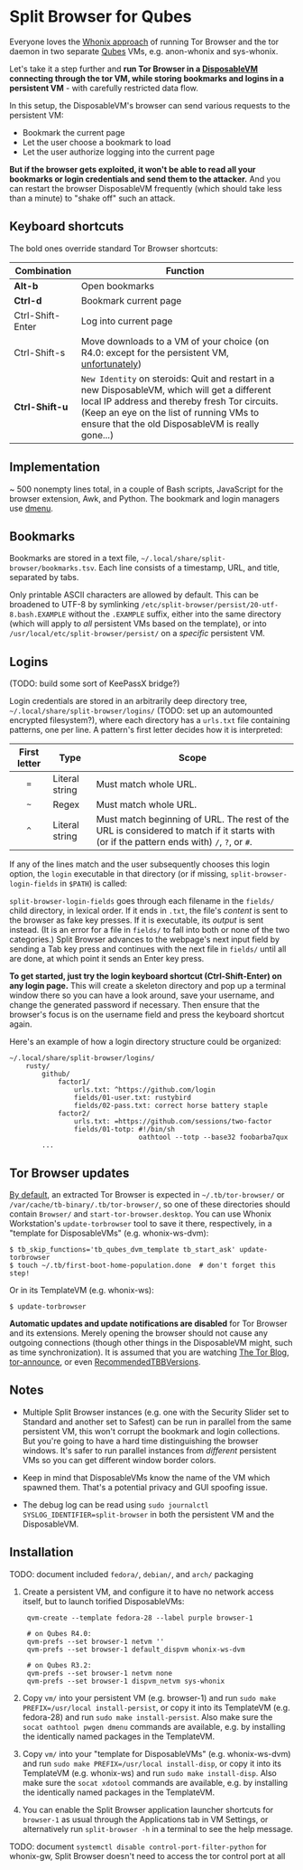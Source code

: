 # Split Browser for Qubes

Everyone loves the [Whonix approach](https://www.whonix.org/wiki/Qubes) of running Tor Browser and the tor daemon in two separate [Qubes](https://www.qubes-os.org/) VMs, e.g. anon-whonix and sys-whonix.

Let's take it a step further and **run Tor Browser in a [DisposableVM](https://www.qubes-os.org/doc/dispvm/) connecting through the tor VM, while storing bookmarks and logins in a persistent VM** - with carefully restricted data flow.

In this setup, the DisposableVM's browser can send various requests to the persistent VM:

- Bookmark the current page
- Let the user choose a bookmark to load
- Let the user authorize logging into the current page

**But if the browser gets exploited, it won't be able to read all your bookmarks or login credentials and send them to the attacker.** And you can restart the browser DisposableVM frequently (which should take less than a minute) to "shake off" such an attack.


## Keyboard shortcuts

The bold ones override standard Tor Browser shortcuts:

Combination      | Function
-----------------|--------------------------------------------------------------
**Alt-b**        | Open bookmarks
**Ctrl-d**       | Bookmark current page
Ctrl-Shift-Enter | Log into current page
Ctrl-Shift-s     | Move downloads to a VM of your choice (on R4.0: except for the persistent VM, [unfortunately](https://github.com/QubesOS/qubes-issues/issues/3318))
**Ctrl-Shift-u** | `New Identity` on steroids: Quit and restart in a new DisposableVM, which will get a different local IP address and thereby fresh Tor circuits. (Keep an eye on the list of running VMs to ensure that the old DisposableVM is really gone...)


## Implementation

~ 500 nonempty lines total, in a couple of Bash scripts, JavaScript for the browser extension, Awk, and Python. The bookmark and login managers use [dmenu](https://tools.suckless.org/dmenu/).


## Bookmarks

Bookmarks are stored in a text file, `~/.local/share/split-browser/bookmarks.tsv`. Each line consists of a timestamp, URL, and title, separated by tabs.

Only printable ASCII characters are allowed by default. This can be broadened to UTF-8 by symlinking `/etc/split-browser/persist/20-utf-8.bash.EXAMPLE` without the `.EXAMPLE` suffix, either into the same directory (which will apply to _all_ persistent VMs based on the template), or into `/usr/local/etc/split-browser/persist/` on a _specific_ persistent VM.


## Logins

(TODO: build some sort of KeePassX bridge?)

Login credentials are stored in an arbitrarily deep directory tree, `~/.local/share/split-browser/logins/` (TODO: set up an automounted encrypted filesystem?), where each directory has a `urls.txt` file containing patterns, one per line. A pattern's first letter decides how it is interpreted:

First letter | Type           | Scope
:-----------:|----------------|-------------------------------------------------
`=`          | Literal string | Must match whole URL.
`~`          | Regex          | Must match whole URL.
`^`          | Literal string | Must match beginning of URL. The rest of the URL is considered to match if it starts with (or if the pattern ends with) `/`, `?`, or `#`.

If any of the lines match and the user subsequently chooses this login option, the `login` executable in that directory (or if missing, `split-browser-login-fields` in `$PATH`) is called:

`split-browser-login-fields` goes through each filename in the `fields/` child directory, in lexical order. If it ends in `.txt`, the file's *content* is sent to the browser as fake key presses. If it is executable, its *output* is sent instead. (It is an error for a file in `fields/` to fall into both or none of the two categories.) Split Browser advances to the webpage's next input field by sending a Tab key press and continues with the next file in `fields/` until all are done, at which point it sends an Enter key press.

**To get started, just try the login keyboard shortcut (Ctrl-Shift-Enter) on any login page.** This will create a skeleton directory and pop up a terminal window there so you can have a look around, save your username, and change the generated password if necessary. Then ensure that the browser's focus is on the username field and press the keyboard shortcut again.

Here's an example of how a login directory structure could be organized:

    ~/.local/share/split-browser/logins/
        rusty/
            github/
                factor1/
                    urls.txt: ^https://github.com/login
                    fields/01-user.txt: rustybird
                    fields/02-pass.txt: correct horse battery staple
                factor2/
                    urls.txt: =https://github.com/sessions/two-factor
                    fields/01-totp: #!/bin/sh
                                    oathtool --totp --base32 foobarba7qux
            ...


## Tor Browser updates

[By default](vm/disp/etc/split-browser/disp/10-defaults.bash#L3), an extracted Tor Browser is expected in `~/.tb/tor-browser/` or `/var/cache/tb-binary/.tb/tor-browser/`, so one of these directories should contain `Browser/` and `start-tor-browser.desktop`. You can use Whonix Workstation's `update-torbrowser` tool to save it there, respectively, in a "template for DisposableVMs" (e.g. whonix-ws-dvm):

    $ tb_skip_functions='tb_qubes_dvm_template tb_start_ask' update-torbrowser
    $ touch ~/.tb/first-boot-home-population.done  # don't forget this step!

Or in its TemplateVM (e.g. whonix-ws):

    $ update-torbrowser

**Automatic updates and update notifications are disabled** for Tor Browser and its extensions. Merely opening the browser should not cause any outgoing connections (though other things in the DisposableVM might, such as time synchronization). It is assumed that you are watching [The Tor Blog](https://blog.torproject.org/), [tor-announce](https://lists.torproject.org/cgi-bin/mailman/listinfo/tor-announce), or even [RecommendedTBBVersions](https://www.torproject.org/projects/torbrowser/RecommendedTBBVersions).


## Notes

- Multiple Split Browser instances (e.g. one with the Security Slider set to Standard and another set to Safest) can be run in parallel from the same persistent VM, this won't corrupt the bookmark and login collections. But you're going to have a hard time distinguishing the browser windows. It's safer to run parallel instances from _different_ persistent VMs so you can get different window border colors.

- Keep in mind that DisposableVMs know the name of the VM which spawned them. That's a potential privacy and GUI spoofing issue.

- The debug log can be read using `sudo journalctl SYSLOG_IDENTIFIER=split-browser` in both the persistent VM and the DisposableVM.


## Installation

TODO: document included `fedora/`, `debian/`, and `arch/` packaging

1. Create a persistent VM, and configure it to have no network access itself, but to launch torified DisposableVMs:

        qvm-create --template fedora-28 --label purple browser-1
        
        # on Qubes R4.0:
        qvm-prefs --set browser-1 netvm ''
        qvm-prefs --set browser-1 default_dispvm whonix-ws-dvm
        
        # on Qubes R3.2:
        qvm-prefs --set browser-1 netvm none
        qvm-prefs --set browser-1 dispvm_netvm sys-whonix

2. Copy `vm/` into your persistent VM (e.g. browser-1) and run `sudo make PREFIX=/usr/local install-persist`, or copy it into its TemplateVM (e.g. fedora-28) and run `sudo make install-persist`. Also make sure the `socat oathtool pwgen dmenu` commands are available, e.g. by installing the identically named packages in the TemplateVM.

3. Copy `vm/` into your "template for DisposableVMs" (e.g. whonix-ws-dvm) and run `sudo make PREFIX=/usr/local install-disp`, or copy it into its TemplateVM (e.g. whonix-ws) and run `sudo make install-disp`. Also make sure the `socat xdotool` commands are available, e.g. by installing the identically named packages in the TemplateVM.

4. You can enable the Split Browser application launcher shortcuts for `browser-1` as usual through the Applications tab in VM Settings, or alternatively run `split-browser -h` in a terminal to see the help message.

TODO: document `systemctl disable control-port-filter-python` for whonix-gw, Split Browser doesn't need to access the tor control port at all
